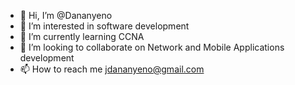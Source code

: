 - 👋 Hi, I’m @Dananyeno
- 👀 I’m interested in software development
- 🌱 I’m currently learning CCNA
- 💞️ I’m looking to collaborate on Network and Mobile Applications development
- 📫 How to reach me jdananyeno@gmail.com

<!---
Dananyeno/Dananyeno is a ✨ special ✨ repository because its `README.md` (this file) appears on your GitHub profile.
You can click the Preview link to take a look at your changes.
--->
